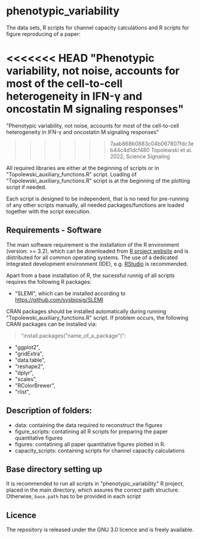 # phenotypic_variability
The data sets, R scripts for channel capacity calculations and R scripts for figure reproducing of a paper:

<<<<<<< HEAD
"Phenotypic variability, not noise, accounts for most of the cell-to-cell heterogeneity in IFN-γ and oncostatin M signaling responses"
=======
"Phenotypic variability, not noise, accounts for most of the cell-to-cell heterogeneity in IFN-γ and oncostatin M signaling responses" 

>>>>>>> 7aab868b0883c04b067807fdc3eb44c4d1dcf480
Topolewski et al. 2022, Science Signaling

All required libraries are either at the beginning of scripts or in "Topolewski_auxiliary_functions.R" script. 
Loading of "Topolewski_auxiliary_functions.R" script is at the beginning of the plotting script if needed.

Each script is designed to be independent, that is no need for pre-running of any other scripts manually, 
all needed packages/functions are loaded together with the script execution. 

## Requirements - Software
The main software requirement is the installation of the R environment (version: >= 3.2), which can be downloaded from [R project website](https://www.r-project.org) and is distributed for all common operating systems.
The use of a dedicated Integrated development environment (IDE), e.g. [RStudio](https://www.rstudio.com) is recommended. 

Apart from a base installation of R, the sucessful runnig of all scripts requires the following R packages:
+ "SLEMI", which can be installed according to https://github.com/sysbiosig/SLEMI

CRAN packages should be installed automatically during running "Topolewski_auxiliary_functions.R" script.
If problem occurs, the following CRAN packages can be installed via: 
> "install.packages("name_of_a_package")":

+ "ggplot2", 
+ "gridExtra",
+ "data.table",
+ "reshape2",
+ "dplyr",
+ "scales",
+ "RColorBrewer",
+ "rlist",

## Description of folders:
- data: containing the data required to reconstruct the figures
- figure_scripts: contatining all R scripts for preparing the paper quantitative figures 
- figures: contatining all paper quantitative figures plotted in R. 
- capacity_scripts: containing scripts for channel capacity calculations

## Base directory setting up
It is recommended to run all scripts in "phenotypic_variability" R project, placed in the main directory, which assures the correct path structure. Otherwise, `base.path` has to be provided in each script

## Licence
The repository is released under the GNU 3.0 licence and is freely available.
